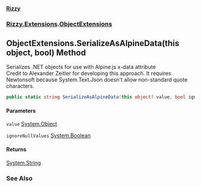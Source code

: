 #### [Rizzy](index.md 'index')
### [Rizzy.Extensions](Rizzy.Extensions.md 'Rizzy.Extensions').[ObjectExtensions](Rizzy.Extensions.ObjectExtensions.md 'Rizzy.Extensions.ObjectExtensions')

## ObjectExtensions.SerializeAsAlpineData(this object, bool) Method

Serializes .NET objects for use with Alpine.js x-data attribute  
Credit to Alexander Zeitler for developing this approach. It requires Newtonsoft because System.Text.Json doesn't allow non-standard quote characters.

```csharp
public static string SerializeAsAlpineData(this object? value, bool ignoreNullValues=false);
```
#### Parameters

<a name='Rizzy.Extensions.ObjectExtensions.SerializeAsAlpineData(thisobject,bool).value'></a>

`value` [System.Object](https://docs.microsoft.com/en-us/dotnet/api/System.Object 'System.Object')

<a name='Rizzy.Extensions.ObjectExtensions.SerializeAsAlpineData(thisobject,bool).ignoreNullValues'></a>

`ignoreNullValues` [System.Boolean](https://docs.microsoft.com/en-us/dotnet/api/System.Boolean 'System.Boolean')

#### Returns
[System.String](https://docs.microsoft.com/en-us/dotnet/api/System.String 'System.String')

### See Also